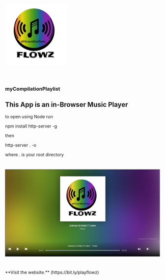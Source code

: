 # ![FlowzArt logo](https://github.com/ttejuosho/myPlaylist/blob/master/playlists/covers/art.jpg) 


<br>

### myCompilationPlaylist

## This App is an  in-Browser Music Player

to open using Node run

npm install http-server -g

then

http-server . -o 

where . is your root directory

# ![screenshot of player](https://github.com/ttejuosho/myPlaylist/blob/master/playlists/covers/screenshot.PNG)

<br>
**Visit the website.** (https://bit.ly/playflowz)<br>